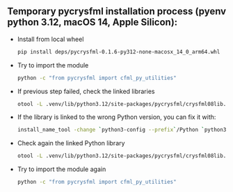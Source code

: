 ## Temporary pycrysfml installation process (pyenv python 3.12, macOS 14, Apple Silicon):

- Install from local wheel
  ```bash
  pip install deps/pycrysfml-0.1.6-py312-none-macosx_14_0_arm64.whl
  ```
- Try to import the module
  ```bash
  python -c "from pycrysfml import cfml_py_utilities"
  ```
- If previous step failed, check the linked libraries
  ```bash
  otool -L .venv/lib/python3.12/site-packages/pycrysfml/crysfml08lib.so
  ```
- If the library is linked to the wrong Python version, you can fix it with:
  ```bash
  install_name_tool -change `python3-config --prefix`/Python `python3-config --prefix`/lib/libpython3.12.dylib .venv/lib/python3.12/site-packages/pycrysfml/crysfml08lib.so
  ```
- Check again the linked Python library
  ```bash
  otool -L .venv/lib/python3.12/site-packages/pycrysfml/crysfml08lib.so
  ```
- Try to import the module again
  ```bash
  python -c "from pycrysfml import cfml_py_utilities"
  ```
